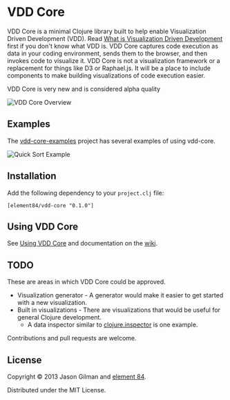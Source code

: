 # VDD Core

VDD Core is a minimal Clojure library built to help enable Visualization Driven Development (VDD). Read [What is Visualization Driven Development](https://github.com/Element84/vdd-core/wiki/What-is-Visualization-Driven-Development%3F) first if you don't know what VDD is. VDD Core captures code execution as data in your coding environment, sends them to the browser, and then invokes code to visualize it. VDD Core is not a visualization framework or a replacement for things like D3 or Raphael.js. It will be a place to include components to make building visualizations of code execution easier.

VDD Core is very new and is considered alpha quality

![VDD Core Overview](http://element84.github.io/vdd-core/images/vdd_core_overview.jpg)

## Examples

The [vdd-core-examples](https://github.com/Element84/vdd-core-examples) project has several examples of using vdd-core.


![Quick Sort Example](http://element84.github.io/vdd-core/images/quicksort.jpg)

## Installation

Add the following dependency to your `project.clj` file:

    [element84/vdd-core "0.1.0"]

## Using VDD Core

See [Using VDD Core](https://github.com/Element84/vdd-core/wiki/Using-VDD-Core) and documentation on the [wiki](https://github.com/Element84/vdd-core/wiki).

## TODO

These are areas in which VDD Core could be approved.

  * Visualization generator - A generator would make it easier to get started with a new visualization.
  * Built in visualizations - There are visualizations that would be useful for general Clojure development.
    * A data inspector similar to [clojure.inspector](http://tech.puredanger.com/2010/02/10/clojure-inspector/) is one example.

Contributions and pull requests are welcome.

## License

Copyright © 2013 Jason Gilman and [element 84](http://www.element84.com).

Distributed under the MIT License.

